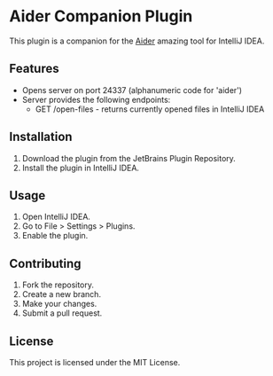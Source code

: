 # Aider Companion Plugin

This plugin is a companion for the [Aider](https://aider.chat) amazing tool for IntelliJ IDEA.

## Features

* Opens server on port 24337 (alphanumeric code for 'aider')
* Server provides the following endpoints:
  * GET /open-files - returns currently opened files in IntelliJ IDEA

## Installation

1. Download the plugin from the JetBrains Plugin Repository.
2. Install the plugin in IntelliJ IDEA.

## Usage

1. Open IntelliJ IDEA.
2. Go to File &gt; Settings &gt; Plugins.
3. Enable the plugin.

## Contributing

1. Fork the repository.
2. Create a new branch.
3. Make your changes.
4. Submit a pull request.

## License

This project is licensed under the MIT License.
